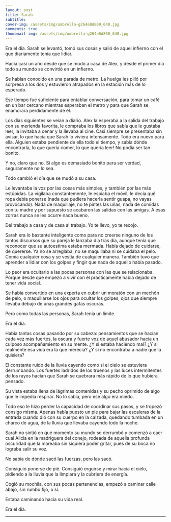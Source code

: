 ```yaml
---
layout: post
title: Sarah
subtitle: 
cover-img: /assets/img/umbrella-g264e0d800_640.jpg
comments: true
thumbnail-img: /assets/img/umbrella-g264e0d800_640.jpg
---
```


Era el día.
Sarah se levantó, tomó sus cosas y salió de aquel infierno con el que diariamente tenía que lidiar. 

Hacía casi un año desde que se mudó a casa de Alex, y desde el primer día todo su mundo se convirtió en un infierno.

Se habían conocido en una parada de metro. La huelga les pilló por sorpresa a los dos y estuvieron atrapados en la estación más de lo esperado. 

Ese tiempo fue suficiente para entablar conversación, para tomar un café en un bar cercano mientras esperaban el metro y para que Sarah se enamorara perdidamente de él.

  

Los días siguientes se veían a diario. Alex la esperaba a la salida del trabajo con su merienda favorita, le compraba los libros que sabía que le gustaba leer, la invitaba a cenar y la llevaba al cine. Casi siempre se presentaba sin avisar, lo que hacía que Sarah lo viviera intensamente. Todo era nuevo para ella. Alguien estaba pendiente de ella todo el tiempo, y sabía dónde encontrarla, lo que quería comer, lo que quería leer! No podía ser tan bonito.

Y no, claro que no. Si algo es demasiado bonito para ser verdad, seguramente no lo sea.

  

Todo cambió el día que se mudó a su casa. 

Le levantaba la voz por las cosas más simples, y también por las más estúpidas. La vigilaba constantemente, le espiaba el móvil, le decía qué ropa debía ponerse (nada que pudiera hacerla sentir guapa, no vayas provocando). Nada de maquillaje, no te pintes las uñas, nada de comidas con tu madre y por supuesto se acabaron las salidas con las amigas. A esas zorras nunca se les ocurre nada bueno.

Del trabajo a casa y de casa al trabajo. Yo te llevo, yo te recojo.

  

Sarah era lo bastante inteligente como para no creerse ninguno de los tantos discursos que su pareja le lanzaba día tras día, aunque tenía que reconocer que su autoestima estaba mermada. Había dejado de cuidarse, de quererse. Ya no se arreglaba, no se maquillaba ni se cuidaba el pelo. Comía cualquier cosa y se vestía de cualquier manera. También tuvo que aprender a lidiar con los golpes y fingir que nada de aquello había pasado. 

Lo peor era ocultarlo a las pocas personas con las que se relacionaba. Porque desde que empezó a vivir con él prácticamente había dejado de tener vida social.

  

Se había convertido en una experta en cubrir un moratón con un mechón de pelo, o maquillarse los ojos para ocultar los golpes, ojos que siempre llevaba debajo de unas grandes gafas oscuras.

  

Pero como todas las personas, Sarah tenía un límite.

  

Era el día.

  

Había tantas cosas pasando por su cabeza: pensamientos que se hacían cada vez más fuertes, la oscura y fuerte voz de aquel abusador hacía un culposo acompañamiento en su mente. ¿Y si estaba haciendo mal? ¿Y si realmente esa vida era la que merecía? ¿Y si no encontraba a nadie que la quisiera?

  

El constante ruido de la lluvia cayendo como si el cielo se estuviera derrumbando. Los fuertes ladridos de los truenos y las luces intermitentes de los rayos hacían que Sarah se quebrara más rápido de lo que hubiera pensado. 

Su vista estaba llena de lágrimas contenidas y su pecho oprimido de algo que le impedía respirar. No lo sabía, pero ese algo era miedo.

  

Todo eso le hizo perder la capacidad de coordinar sus pasos, y se tropezó consigo misma. Apenas había puesto un pie para bajar las escaleras de la entrada cuando dió con su cuerpo en la calzada, quedando tumbada en un charco de agua, de la lluvía que llevaba cayendo todo la noche.

  

Sarah no sintió en qué momento su mundo se derrumbó y comenzó a caer cual Alicia en la madriguera del conejo, rodeada de aquella profunda oscuridad que la mareaba sin siquiera poder gritar, pues de su boca no lograba salir su voz.

  

No sabía de dónde sacó las fuerzas, pero las sacó.

Consiguió ponerse de pié. Consiguió erguirse y mirar hacia el cielo, pidiendo a la lluvia que la limpiara y la cubriera de energía.

Cogió su mochila, con sus pocas pertenencias, empezó a caminar calle abajo, sin rumbo fijo, o sí. 

Estaba caminando hacia su vida real.

  

Era el día.

---

